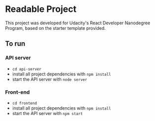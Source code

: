 # Readable Project

This project was developed for Udacity's React Developer Nanodegree Program, based on the starter template provided.

## To run

### API server
* `cd api-server`
* install all project dependencies with `npm install`
* start the API server with `node server`

### Front-end
* `cd frontend`
* install all project dependencies with `npm install`
* start the API server with `npm start`
